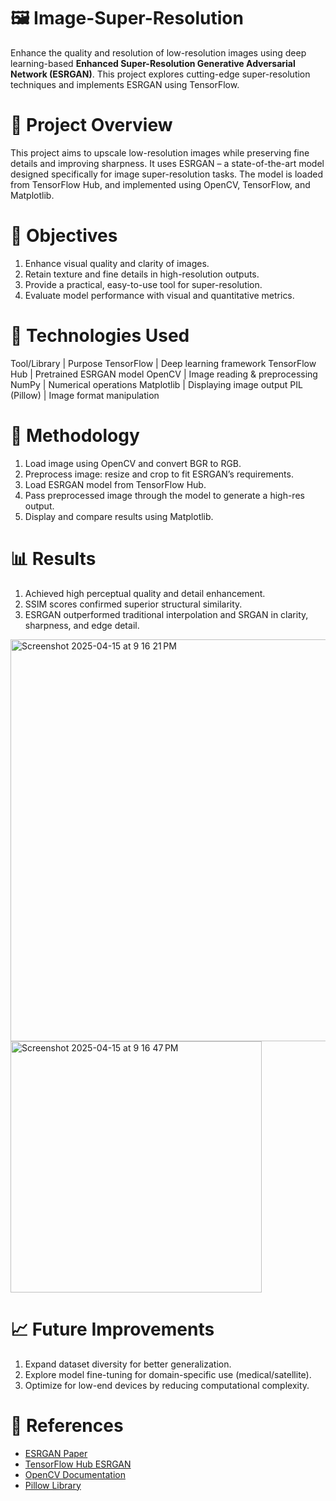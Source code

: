# 🖼️ Image-Super-Resolution

Enhance the quality and resolution of low-resolution images using deep learning-based **Enhanced Super-Resolution Generative Adversarial Network (ESRGAN)**. This project explores cutting-edge super-resolution techniques and implements ESRGAN using TensorFlow.

# 🚀 Project Overview
This project aims to upscale low-resolution images while preserving fine details and improving sharpness. It uses ESRGAN – a state-of-the-art model designed specifically for image super-resolution tasks. The model is loaded from TensorFlow Hub, and implemented using OpenCV, TensorFlow, and Matplotlib.

# 🎯 Objectives
1. Enhance visual quality and clarity of images.
2. Retain texture and fine details in high-resolution outputs.
3. Provide a practical, easy-to-use tool for super-resolution.
4. Evaluate model performance with visual and quantitative metrics.

# 🧠 Technologies Used

Tool/Library | Purpose
TensorFlow | Deep learning framework
TensorFlow Hub | Pretrained ESRGAN model
OpenCV | Image reading & preprocessing
NumPy | Numerical operations
Matplotlib | Displaying image output
PIL (Pillow) | Image format manipulation

# 🧪 Methodology
1. Load image using OpenCV and convert BGR to RGB.
2. Preprocess image: resize and crop to fit ESRGAN’s requirements.
3. Load ESRGAN model from TensorFlow Hub.
4. Pass preprocessed image through the model to generate a high-res output.
5. Display and compare results using Matplotlib.

# 📊 Results
1. Achieved high perceptual quality and detail enhancement.
2. SSIM scores confirmed superior structural similarity.
3. ESRGAN outperformed traditional interpolation and SRGAN in clarity, sharpness, and edge detail.
<img width="643" alt="Screenshot 2025-04-15 at 9 16 21 PM" src="https://github.com/user-attachments/assets/20053028-5406-4c8a-99e9-2f2decc0846d" />
<img width="402" alt="Screenshot 2025-04-15 at 9 16 47 PM" src="https://github.com/user-attachments/assets/5e6c694a-6b1a-4734-b3c3-20ad7902a03d" />

# 📈 Future Improvements
1. Expand dataset diversity for better generalization.
2. Explore model fine-tuning for domain-specific use (medical/satellite).
3. Optimize for low-end devices by reducing computational complexity.

# 📜 References

- [ESRGAN Paper](https://arxiv.org/abs/1809.00219)  
- [TensorFlow Hub ESRGAN](https://tfhub.dev/google/esrgan/1)  
- [OpenCV Documentation](https://docs.opencv.org/)  
- [Pillow Library](https://pillow.readthedocs.io/)







